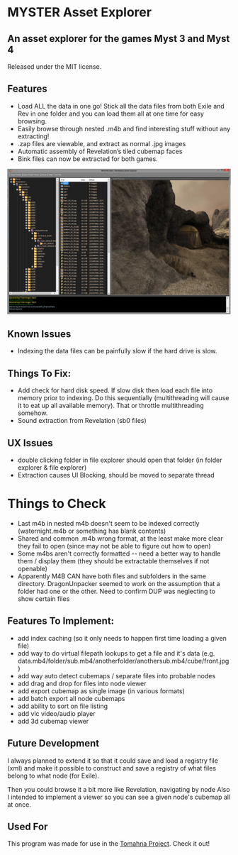 ﻿# MYSTER Asset Explorer

## An asset explorer for the games Myst 3 and Myst 4

Released under the MIT license.

## Features
- Load ALL the data in one go! Stick all the data files from both Exile and Rev in one folder and you can load them all at one time for easy browsing.
- Easily browse through nested .m4b and find interesting stuff without any extracting!
- .zap files are viewable, and extract as normal .jpg images
- Automatic assembly of Revelation’s tiled cubemap faces
- Bink files can now be extracted for both games.

![Screenshot](screenshot.jpg "MYSTER Asset Explorer")


## Known Issues
- Indexing the data files can be painfully slow if the hard drive is slow.

## Things To Fix:
- Add check for hard disk speed. If slow disk then load each file into memory prior to indexing. Do this sequentially (multithreading will cause it to eat up all available memory). That or throttle multithreading somehow.
- Sound extraction from Revelation (sb0 files)

## UX Issues
- double clicking folder in file explorer should open that folder (in folder explorer & file explorer)
- Extraction causes UI Blocking, should be moved to separate thread

# Things to Check
- Last m4b in nested m4b doesn't seem to be indexed correctly (waternight.m4b or something has blank contents)
- Shared and common .m4b wrong format, at the least make more clear they fail to open (since may not be able to figure out how to open)
- Some m4bs aren't correctly formatted -- need a better way to handle them / display them (they should be extractable themselves if not openable)
- Apparently M4B CAN have both files and subfolders in the same directory.
DragonUnpacker seemed to work on the assumption that a folder had one or the other. Need to confirm DUP was neglecting to show certain files

## Features To Implement:
- add index caching (so it only needs to happen first time loading a given file)
- add way to do virtual filepath lookups to get a file and it's data (e.g. data.mb4/folder/sub.mb4/anotherfolder/anothersub.mb4/cube/front.jpg)
- add way auto detect cubemaps / separate files into probable nodes
- add drag and drop for files into node viewer
- add export cubemap as single image (in various formats)
- add batch export all node cubemaps
- add ability to sort on file listing
- add vlc video/audio player
- add 3d cubemap viewer

## Future Development

I always planned to extend it so that it could save and load a registry file (xml) and make it possible to construct and save a registry of what files belong to what node (for Exile).

Then you could browse it a bit more like Revelation, navigating by node
Also I intended to implement a viewer so you can see a given node's cubemap all at once.

## Used For
This program was made for use in the [Tomahna Project](http://tomahna.pro/). Check it out!
